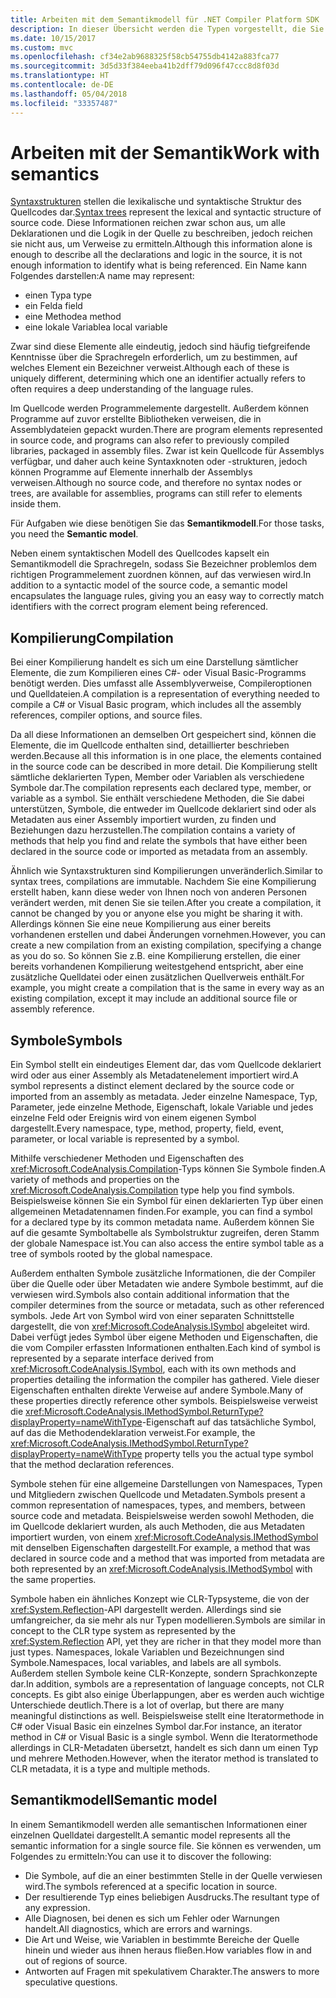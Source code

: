 ```yaml
---
title: Arbeiten mit dem Semantikmodell für .NET Compiler Platform SDK
description: In dieser Übersicht werden die Typen vorgestellt, die Sie zum Verstehen und Bearbeiten von Semantikmodellen Ihres Codes verwenden.
ms.date: 10/15/2017
ms.custom: mvc
ms.openlocfilehash: cf34e2ab9688325f58cb54755db4142a883fca77
ms.sourcegitcommit: 3d5d33f384eeba41b2dff79d096f47ccc8d8f03d
ms.translationtype: HT
ms.contentlocale: de-DE
ms.lasthandoff: 05/04/2018
ms.locfileid: "33357487"
---
```

# <a name="work-with-semantics"></a><span data-ttu-id="79cbb-103">Arbeiten mit der Semantik</span><span class="sxs-lookup"><span data-stu-id="79cbb-103">Work with semantics</span></span>

<span data-ttu-id="79cbb-104">[Syntaxstrukturen](work-with-syntax.md) stellen die lexikalische und syntaktische Struktur des Quellcodes dar.</span><span class="sxs-lookup"><span data-stu-id="79cbb-104">[Syntax trees](work-with-syntax.md) represent the lexical and syntactic structure of source code.</span></span> <span data-ttu-id="79cbb-105">Diese Informationen reichen zwar schon aus, um alle Deklarationen und die Logik in der Quelle zu beschreiben, jedoch reichen sie nicht aus, um Verweise zu ermitteln.</span><span class="sxs-lookup"><span data-stu-id="79cbb-105">Although this information alone is enough to describe all the declarations and logic in the source, it is not enough information to identify what is being referenced.</span></span> <span data-ttu-id="79cbb-106">Ein Name kann Folgendes darstellen:</span><span class="sxs-lookup"><span data-stu-id="79cbb-106">A name may represent:</span></span>

- <span data-ttu-id="79cbb-107">einen Typ</span><span class="sxs-lookup"><span data-stu-id="79cbb-107">a type</span></span>
- <span data-ttu-id="79cbb-108">ein Feld</span><span class="sxs-lookup"><span data-stu-id="79cbb-108">a field</span></span>
- <span data-ttu-id="79cbb-109">eine Methode</span><span class="sxs-lookup"><span data-stu-id="79cbb-109">a method</span></span>
- <span data-ttu-id="79cbb-110">eine lokale Variable</span><span class="sxs-lookup"><span data-stu-id="79cbb-110">a local variable</span></span>

<span data-ttu-id="79cbb-111">Zwar sind diese Elemente alle eindeutig, jedoch sind häufig tiefgreifende Kenntnisse über die Sprachregeln erforderlich, um zu bestimmen, auf welches Element ein Bezeichner verweist.</span><span class="sxs-lookup"><span data-stu-id="79cbb-111">Although each of these is uniquely different, determining which one an identifier actually refers to often requires a deep understanding of the language rules.</span></span> 

<span data-ttu-id="79cbb-112">Im Quellcode werden Programmelemente dargestellt. Außerdem können Programme auf zuvor erstellte Bibliotheken verweisen, die in Assemblydateien gepackt wurden.</span><span class="sxs-lookup"><span data-stu-id="79cbb-112">There are program elements represented in source code, and programs can also refer to previously compiled libraries, packaged in assembly files.</span></span> <span data-ttu-id="79cbb-113">Zwar ist kein Quellcode für Assemblys verfügbar, und daher auch keine Syntaxknoten oder -strukturen, jedoch können Programme auf Elemente innerhalb der Assemblys verweisen.</span><span class="sxs-lookup"><span data-stu-id="79cbb-113">Although no source code, and therefore no syntax nodes or trees, are available for assemblies, programs can still refer to elements inside them.</span></span>

<span data-ttu-id="79cbb-114">Für Aufgaben wie diese benötigen Sie das **Semantikmodell**.</span><span class="sxs-lookup"><span data-stu-id="79cbb-114">For those tasks, you need the **Semantic model**.</span></span>

<span data-ttu-id="79cbb-115">Neben einem syntaktischen Modell des Quellcodes kapselt ein Semantikmodell die Sprachregeln, sodass Sie Bezeichner problemlos dem richtigen Programmelement zuordnen können, auf das verwiesen wird.</span><span class="sxs-lookup"><span data-stu-id="79cbb-115">In addition to a syntactic model of the source code, a semantic model encapsulates the language rules, giving you an easy way to correctly match identifiers with the correct program element being referenced.</span></span>

## <a name="compilation"></a><span data-ttu-id="79cbb-116">Kompilierung</span><span class="sxs-lookup"><span data-stu-id="79cbb-116">Compilation</span></span>

<span data-ttu-id="79cbb-117">Bei einer Kompilierung handelt es sich um eine Darstellung sämtlicher Elemente, die zum Kompilieren eines C#- oder Visual Basic-Programms benötigt werden. Dies umfasst alle Assemblyverweise, Compileroptionen und Quelldateien.</span><span class="sxs-lookup"><span data-stu-id="79cbb-117">A compilation is a representation of everything needed to compile a C# or Visual Basic program, which includes all the assembly references, compiler options, and source files.</span></span> 

<span data-ttu-id="79cbb-118">Da all diese Informationen an demselben Ort gespeichert sind, können die Elemente, die im Quellcode enthalten sind, detaillierter beschrieben werden.</span><span class="sxs-lookup"><span data-stu-id="79cbb-118">Because all this information is in one place, the elements contained in the source code can be described in more detail.</span></span> <span data-ttu-id="79cbb-119">Die Kompilierung stellt sämtliche deklarierten Typen, Member oder Variablen als verschiedene Symbole dar.</span><span class="sxs-lookup"><span data-stu-id="79cbb-119">The compilation represents each declared type, member, or variable as a symbol.</span></span> <span data-ttu-id="79cbb-120">Sie enthält verschiedene Methoden, die Sie dabei unterstützen, Symbole, die entweder im Quellcode deklariert sind oder als Metadaten aus einer Assembly importiert wurden, zu finden und Beziehungen dazu herzustellen.</span><span class="sxs-lookup"><span data-stu-id="79cbb-120">The compilation contains a variety of methods that help you find and relate the symbols that have either been declared in the source code or imported as metadata from an assembly.</span></span>

<span data-ttu-id="79cbb-121">Ähnlich wie Syntaxstrukturen sind Kompilierungen unveränderlich.</span><span class="sxs-lookup"><span data-stu-id="79cbb-121">Similar to syntax trees, compilations are immutable.</span></span> <span data-ttu-id="79cbb-122">Nachdem Sie eine Kompilierung erstellt haben, kann diese weder von Ihnen noch von anderen Personen verändert werden, mit denen Sie sie teilen.</span><span class="sxs-lookup"><span data-stu-id="79cbb-122">After you create a compilation, it cannot be changed by you or anyone else you might be sharing it with.</span></span> <span data-ttu-id="79cbb-123">Allerdings können Sie eine neue Kompilierung aus einer bereits vorhandenen erstellen und dabei Änderungen vornehmen.</span><span class="sxs-lookup"><span data-stu-id="79cbb-123">However, you can create a new compilation from an existing compilation, specifying a change as you do so.</span></span> <span data-ttu-id="79cbb-124">So können Sie z.B. eine Kompilierung erstellen, die einer bereits vorhandenen Kompilierung weitestgehend entspricht, aber eine zusätzliche Quelldatei oder einen zusätzlichen Quellverweis enthält.</span><span class="sxs-lookup"><span data-stu-id="79cbb-124">For example, you might create a compilation that is the same in every way as an existing compilation, except it may include an additional source file or assembly reference.</span></span>

## <a name="symbols"></a><span data-ttu-id="79cbb-125">Symbole</span><span class="sxs-lookup"><span data-stu-id="79cbb-125">Symbols</span></span>

<span data-ttu-id="79cbb-126">Ein Symbol stellt ein eindeutiges Element dar, das vom Quellcode deklariert wird oder aus einer Assembly als Metadatenelement importiert wird.</span><span class="sxs-lookup"><span data-stu-id="79cbb-126">A symbol represents a distinct element declared by the source code or imported from an assembly as metadata.</span></span> <span data-ttu-id="79cbb-127">Jeder einzelne Namespace, Typ, Parameter, jede einzelne Methode, Eigenschaft, lokale Variable und jedes einzelne Feld oder Ereignis wird von einem eigenen Symbol dargestellt.</span><span class="sxs-lookup"><span data-stu-id="79cbb-127">Every namespace, type, method, property, field, event, parameter, or local variable is represented by a symbol.</span></span> 

<span data-ttu-id="79cbb-128">Mithilfe verschiedener Methoden und Eigenschaften des <xref:Microsoft.CodeAnalysis.Compilation>-Typs können Sie Symbole finden.</span><span class="sxs-lookup"><span data-stu-id="79cbb-128">A variety of methods and properties on the <xref:Microsoft.CodeAnalysis.Compilation> type help you find symbols.</span></span> <span data-ttu-id="79cbb-129">Beispielsweise können Sie ein Symbol für einen deklarierten Typ über einen allgemeinen Metadatennamen finden.</span><span class="sxs-lookup"><span data-stu-id="79cbb-129">For example, you can find a symbol for a declared type by its common metadata name.</span></span> <span data-ttu-id="79cbb-130">Außerdem können Sie auf die gesamte Symboltabelle als Symbolstruktur zugreifen, deren Stamm der globale Namespace ist.</span><span class="sxs-lookup"><span data-stu-id="79cbb-130">You can also access the entire symbol table as a tree of symbols rooted by the global namespace.</span></span>

<span data-ttu-id="79cbb-131">Außerdem enthalten Symbole zusätzliche Informationen, die der Compiler über die Quelle oder über Metadaten wie andere Symbole bestimmt, auf die verwiesen wird.</span><span class="sxs-lookup"><span data-stu-id="79cbb-131">Symbols also contain additional information that the compiler determines from the source or metadata, such as other referenced symbols.</span></span> <span data-ttu-id="79cbb-132">Jede Art von Symbol wird von einer separaten Schnittstelle dargestellt, die von <xref:Microsoft.CodeAnalysis.ISymbol> abgeleitet wird. Dabei verfügt jedes Symbol über eigene Methoden und Eigenschaften, die die vom Compiler erfassten Informationen enthalten.</span><span class="sxs-lookup"><span data-stu-id="79cbb-132">Each kind of symbol is represented by a separate interface derived from <xref:Microsoft.CodeAnalysis.ISymbol>, each with its own methods and properties detailing the information the compiler has gathered.</span></span> <span data-ttu-id="79cbb-133">Viele dieser Eigenschaften enthalten direkte Verweise auf andere Symbole.</span><span class="sxs-lookup"><span data-stu-id="79cbb-133">Many of these properties directly reference other symbols.</span></span> <span data-ttu-id="79cbb-134">Beispielsweise verweist die <xref:Microsoft.CodeAnalysis.IMethodSymbol.ReturnType?displayProperty=nameWithType>-Eigenschaft auf das tatsächliche Symbol, auf das die Methodendeklaration verweist.</span><span class="sxs-lookup"><span data-stu-id="79cbb-134">For example, the <xref:Microsoft.CodeAnalysis.IMethodSymbol.ReturnType?displayProperty=nameWithType> property tells you the actual type symbol that the method declaration references.</span></span>

<span data-ttu-id="79cbb-135">Symbole stehen für eine allgemeine Darstellungen von Namespaces, Typen und Mitgliedern zwischen Quellcode und Metadaten.</span><span class="sxs-lookup"><span data-stu-id="79cbb-135">Symbols present a common representation of namespaces, types, and members, between source code and metadata.</span></span> <span data-ttu-id="79cbb-136">Beispielsweise werden sowohl Methoden, die im Quellcode deklariert wurden, als auch Methoden, die aus Metadaten importiert wurden, von einem <xref:Microsoft.CodeAnalysis.IMethodSymbol> mit denselben Eigenschaften dargestellt.</span><span class="sxs-lookup"><span data-stu-id="79cbb-136">For example, a method that was declared in source code and a method that was imported from metadata are both represented by an <xref:Microsoft.CodeAnalysis.IMethodSymbol> with the same properties.</span></span>

<span data-ttu-id="79cbb-137">Symbole haben ein ähnliches Konzept wie CLR-Typsysteme, die von der <xref:System.Reflection>-API dargestellt werden. Allerdings sind sie umfangreicher, da sie mehr als nur Typen modellieren.</span><span class="sxs-lookup"><span data-stu-id="79cbb-137">Symbols are similar in concept to the CLR type system as represented by the <xref:System.Reflection> API, yet they are richer in that they model more than just types.</span></span> <span data-ttu-id="79cbb-138">Namespaces, lokale Variablen und Bezeichnungen sind Symbole.</span><span class="sxs-lookup"><span data-stu-id="79cbb-138">Namespaces, local variables, and labels are all symbols.</span></span> <span data-ttu-id="79cbb-139">Außerdem stellen Symbole keine CLR-Konzepte, sondern Sprachkonzepte dar.</span><span class="sxs-lookup"><span data-stu-id="79cbb-139">In addition, symbols are a representation of language concepts, not CLR concepts.</span></span> <span data-ttu-id="79cbb-140">Es gibt also einige Überlappungen, aber es werden auch wichtige Unterschiede deutlich.</span><span class="sxs-lookup"><span data-stu-id="79cbb-140">There is a lot of overlap, but there are many meaningful distinctions as well.</span></span> <span data-ttu-id="79cbb-141">Beispielsweise stellt eine Iteratormethode in C# oder Visual Basic ein einzelnes Symbol dar.</span><span class="sxs-lookup"><span data-stu-id="79cbb-141">For instance, an iterator method in C# or Visual Basic is a single symbol.</span></span> <span data-ttu-id="79cbb-142">Wenn die Iteratormethode allerdings in CLR-Metadaten übersetzt, handelt es sich dann um einen Typ und mehrere Methoden.</span><span class="sxs-lookup"><span data-stu-id="79cbb-142">However, when the iterator method is translated to CLR metadata, it is a type and multiple methods.</span></span>

## <a name="semantic-model"></a><span data-ttu-id="79cbb-143">Semantikmodell</span><span class="sxs-lookup"><span data-stu-id="79cbb-143">Semantic model</span></span>

<span data-ttu-id="79cbb-144">In einem Semantikmodell werden alle semantischen Informationen einer einzelnen Quelldatei dargestellt.</span><span class="sxs-lookup"><span data-stu-id="79cbb-144">A semantic model represents all the semantic information for a single source file.</span></span> <span data-ttu-id="79cbb-145">Sie können es verwenden, um Folgendes zu ermitteln:</span><span class="sxs-lookup"><span data-stu-id="79cbb-145">You can use it to discover the following:</span></span> 

* <span data-ttu-id="79cbb-146">Die Symbole, auf die an einer bestimmten Stelle in der Quelle verwiesen wird.</span><span class="sxs-lookup"><span data-stu-id="79cbb-146">The symbols referenced at a specific location in source.</span></span>
* <span data-ttu-id="79cbb-147">Der resultierende Typ eines beliebigen Ausdrucks.</span><span class="sxs-lookup"><span data-stu-id="79cbb-147">The resultant type of any expression.</span></span>
* <span data-ttu-id="79cbb-148">Alle Diagnosen, bei denen es sich um Fehler oder Warnungen handelt.</span><span class="sxs-lookup"><span data-stu-id="79cbb-148">All diagnostics, which are errors and warnings.</span></span>
* <span data-ttu-id="79cbb-149">Die Art und Weise, wie Variablen in bestimmte Bereiche der Quelle hinein und wieder aus ihnen heraus fließen.</span><span class="sxs-lookup"><span data-stu-id="79cbb-149">How variables flow in and out of regions of source.</span></span>
* <span data-ttu-id="79cbb-150">Antworten auf Fragen mit spekulativem Charakter.</span><span class="sxs-lookup"><span data-stu-id="79cbb-150">The answers to more speculative questions.</span></span>
